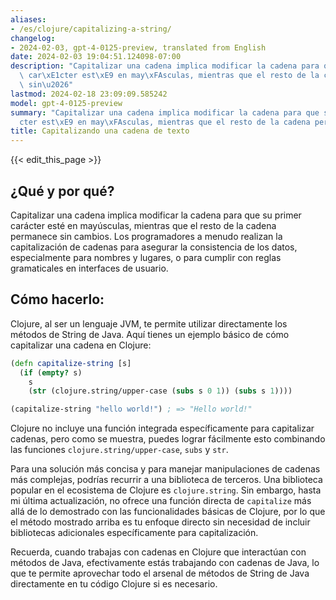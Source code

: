```yaml
---
aliases:
- /es/clojure/capitalizing-a-string/
changelog:
- 2024-02-03, gpt-4-0125-preview, translated from English
date: 2024-02-03 19:04:51.124098-07:00
description: "Capitalizar una cadena implica modificar la cadena para que su primer\
  \ car\xE1cter est\xE9 en may\xFAsculas, mientras que el resto de la cadena permanece\
  \ sin\u2026"
lastmod: 2024-02-18 23:09:09.585242
model: gpt-4-0125-preview
summary: "Capitalizar una cadena implica modificar la cadena para que su primer car\xE1\
  cter est\xE9 en may\xFAsculas, mientras que el resto de la cadena permanece sin\u2026"
title: Capitalizando una cadena de texto
---
```


{{< edit_this_page >}}

## ¿Qué y por qué?
Capitalizar una cadena implica modificar la cadena para que su primer carácter esté en mayúsculas, mientras que el resto de la cadena permanece sin cambios. Los programadores a menudo realizan la capitalización de cadenas para asegurar la consistencia de los datos, especialmente para nombres y lugares, o para cumplir con reglas gramaticales en interfaces de usuario.

## Cómo hacerlo:
Clojure, al ser un lenguaje JVM, te permite utilizar directamente los métodos de String de Java. Aquí tienes un ejemplo básico de cómo capitalizar una cadena en Clojure:

```clojure
(defn capitalize-string [s]
  (if (empty? s)
    s
    (str (clojure.string/upper-case (subs s 0 1)) (subs s 1))))

(capitalize-string "hello world!") ; => "Hello world!"
```

Clojure no incluye una función integrada específicamente para capitalizar cadenas, pero como se muestra, puedes lograr fácilmente esto combinando las funciones `clojure.string/upper-case`, `subs` y `str`.

Para una solución más concisa y para manejar manipulaciones de cadenas más complejas, podrías recurrir a una biblioteca de terceros. Una biblioteca popular en el ecosistema de Clojure es `clojure.string`. Sin embargo, hasta mi última actualización, no ofrece una función directa de `capitalize` más allá de lo demostrado con las funcionalidades básicas de Clojure, por lo que el método mostrado arriba es tu enfoque directo sin necesidad de incluir bibliotecas adicionales específicamente para capitalización.

Recuerda, cuando trabajas con cadenas en Clojure que interactúan con métodos de Java, efectivamente estás trabajando con cadenas de Java, lo que te permite aprovechar todo el arsenal de métodos de String de Java directamente en tu código Clojure si es necesario.
